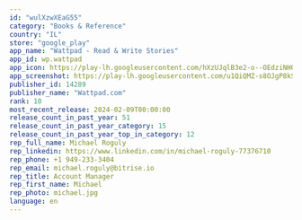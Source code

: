 ```yaml
---
id: "wulXzwXEaG55"
category: "Books & Reference"
country: "IL"
store: "google_play"
app_name: "Wattpad - Read & Write Stories"
app_id: wp.wattpad
app_icon: https://play-lh.googleusercontent.com/hXzUJqlB3e2-o--OEdziNHQxSql98xxQXeFI2uS-kZx2RVSBHtf3X-IS7x-39ovx
app_screenshot: https://play-lh.googleusercontent.com/u1QiQMZ-s8OJgP8kSO8vJckJQWsjkFyORjxQUDc9GAjXpQdHdI3EDFt_QeJ8NktgVkk
publisher_id: 14289
publisher_name: "Wattpad.com"
rank: 10
most_recent_release: 2024-02-09T00:00:00
release_count_in_past_year: 51
release_count_in_past_year_category: 15
release_count_in_past_year_top_in_category: 12
rep_full_name: Michael Roguly
rep_linkedin: https://www.linkedin.com/in/michael-roguly-77376710
rep_phone: +1 949-233-3404
rep_email: michael.roguly@bitrise.io
rep_title: Account Manager
rep_first_name: Michael
rep_photo: michael.jpg
language: en
---
```

